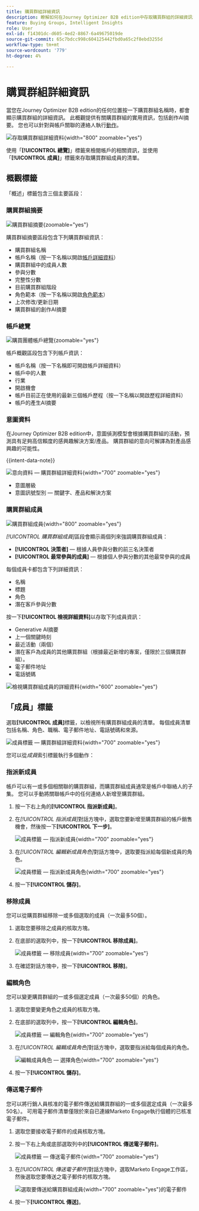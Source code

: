 ```yaml
---
title: 購買群組詳細資訊
description: 瞭解如何在Journey Optimizer B2B edition中存取購買群組的詳細資訊和產生式AI摘要。
feature: Buying Groups, Intelligent Insights
role: User
exl-id: f14301dc-d605-4ed2-8867-6a49675019de
source-git-commit: 65c7bdcc998c604125442fbd0a65c2f8ebd3255d
workflow-type: tm+mt
source-wordcount: '779'
ht-degree: 4%

---
```


# 購買群組詳細資訊

當您在Journey Optimizer B2B edition的任何位置按一下購買群組名稱時，都會顯示購買群組的詳細資訊。 此概觀提供有關購買群組的實用資訊，包括創作AI摘要。 您也可以針對與帳戶關聯的連絡人執行[動作](#buying-group-actions)。

![存取購買群組詳細資料](./assets/buying-group-details.png){width="800" zoomable="yes"}

使用「**[!UICONTROL 總覽]**」標籤來檢閱帳戶的相關資訊，並使用「**[!UICONTROL 成員]**」標籤來存取購買群組成員的清單。

## 概觀標籤

「概述」標籤包含三個主要區段：

### 購買群組摘要

![購買群組摘要](./assets/details-page-buying-group-overview.png){zoomable="yes"}

購買群組摘要區段包含下列購買群組資訊：

* 購買群組名稱
* 帳戶名稱（按一下名稱以開啟[帳戶詳細資料](../accounts/account-details.md)）
* 購買群組中的成員人數
* 參與分數
* 完整性分數
* 目前購買群組階段
* 角色範本（按一下名稱以開啟[角色範本](buying-groups-role-templates.md#access-and-browse-role-templates)）
* 上次修改/更新日期
* 購買群組的創作AI摘要

### 帳戶總覽

![購買團體帳戶總覽](./assets/details-page-buying-group-account-overview.png){zoomable="yes"}

帳戶概觀區段包含下列帳戶資訊：

* 帳戶名稱（按一下名稱即可開啟帳戶詳細資料）
* 帳戶中的人數
* 行業
* 開啟機會
* 帳戶目前正在使用的最新三個帳戶歷程（按一下名稱以開啟歷程詳細資料）
* 帳戶的產生AI摘要

### 意圖資料

在Journey Optimizer B2B edition中，意圖偵測模型會根據購買群組的活動，預測具有足夠高信賴度的感興趣解決方案/產品。 購買群組的意向可解譯為對產品感興趣的可能性。

{{intent-data-note}}

![意向資料 — 購買群組詳細資料](../accounts/assets/intent-data-panel.png){width="700" zoomable="yes"}

* 意圖層級
* 意圖訊號型別 — 關鍵字、產品和解決方案

### 購買群組成員

![購買群組成員](./assets/details-page-buying-group-members.png){width="800" zoomable="yes"}

_[!UICONTROL 購買群組成員]_&#x200B;區段會顯示兩個列來強調購買群組成員：

* **[!UICONTROL 決策者]** — 根據人員參與分數的前三名決策者
* **[!UICONTROL 最常參與的成員]** — 根據個人參與分數的其他最常參與的成員

每個成員卡都包含下列詳細資訊：

* 名稱
* 標題
* 角色
* 潛在客戶參與分數

按一下&#x200B;**[!UICONTROL 檢視詳細資料]**&#x200B;以存取下列成員資訊：

* Generative AI摘要
* 上一個關鍵時刻
* 最近活動（兩個）
* 潛在客戶為成員的其他購買群組（根據最近新增的專案，僅限於三個購買群組）。
* 電子郵件地址
* 電話號碼

![檢視購買群組成員的詳細資料](./assets/details-page-buying-group-members-view-details.png){width="600" zoomable="yes"}

## 「成員」標籤

選取&#x200B;**[!UICONTROL 成員]**&#x200B;標籤，以檢視所有購買群組成員的清單。 每個成員清單包括名稱、角色、職稱、電子郵件地址、電話號碼和來源。

![成員標籤 — 購買群組詳細資料](./assets/buying-group-details-members-tab.png){width="700" zoomable="yes"}

您可以從&#x200B;_成員_&#x200B;索引標籤執行多個動作：

### 指派新成員

帳戶可以有一或多個相關聯的購買群組，而購買群組成員通常是帳戶中聯絡人的子集。 您可以手動將關聯帳戶中的任何連絡人新增至購買群組。

1. 按一下右上角的&#x200B;**[!UICONTROL 指派新成員]**。

1. 在&#x200B;_[!UICONTROL 指派成員]_&#x200B;對話方塊中，選取您要新增至購買群組的帳戶銷售機會，然後按一下&#x200B;**[!UICONTROL 下一步]**。

   ![成員標籤 — 指派新成員](./assets/buying-group-details-assign-member.png){width="700" zoomable="yes"}

1. 在&#x200B;_[!UICONTROL 編輯新成員角色]_&#x200B;對話方塊中，選取要指派給每個新成員的角色。

   ![成員標籤 — 指派新成員角色](./assets/buying-group-details-assign-member-edit-role.png){width="700" zoomable="yes"}

1. 按一下&#x200B;**[!UICONTROL 儲存]**。

### 移除成員

您可以從購買群組移除一或多個選取的成員（一次最多50個）。

1. 選取您要移除之成員的核取方塊。

1. 在底部的選取列中，按一下&#x200B;**[!UICONTROL 移除成員]**。

   ![成員標籤 — 移除成員](./assets/buying-group-details-remove-selected.png){width="700" zoomable="yes"}

1. 在確認對話方塊中，按一下&#x200B;**[!UICONTROL 移除]**。

### 編輯角色

您可以變更購買群組的一或多個選定成員（一次最多50個）的角色。

1. 選取您要變更角色之成員的核取方塊。

1. 在底部的選取列中，按一下&#x200B;**[!UICONTROL 編輯角色]**。

   ![成員標籤 — 編輯角色](./assets/buying-group-details-edit-roles.png){width="700" zoomable="yes"}

1. 在&#x200B;_[!UICONTROL 編輯成員角色]_&#x200B;對話方塊中，選取要指派給每個成員的角色。

   ![編輯成員角色 — 選擇角色](./assets/buying-group-details-edit-roles-choose-roles.png){width="700" zoomable="yes"}

1. 按一下&#x200B;**[!UICONTROL 儲存]**。

### 傳送電子郵件

您可以將行銷人員核准的電子郵件傳送給購買群組的一或多個選定成員（一次最多50名）。 可用電子郵件清單僅限於來自已連線Marketo Engage執行個體的已核准電子郵件。

1. 選取您要接收電子郵件的成員核取方塊。

1. 按一下右上角或底部選取列中的&#x200B;**[!UICONTROL 傳送電子郵件]**。

   ![成員標籤 — 傳送電子郵件](./assets/buying-group-details-send-email.png){width="700" zoomable="yes"}

1. 在&#x200B;_[!UICONTROL 傳送電子郵件]_&#x200B;對話方塊中，選取Marketo Engage工作區，然後選取您要傳送之電子郵件的核取方塊。

   ![選取要傳送給購買群組成員](../accounts/assets/account-details-send-email-dialog.png){width="700" zoomable="yes"}的電子郵件

1. 按一下&#x200B;**[!UICONTROL 傳送]**。
